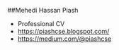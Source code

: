 ##Mehedi Hassan Piash
-  Professional CV
-  https://piashcse.blogspot.com/
-  https://medium.com/@piashcse

